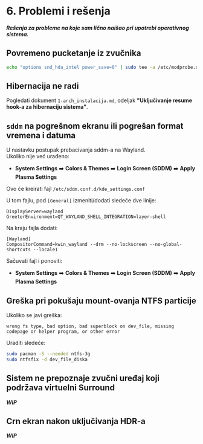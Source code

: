 # 6. Problemi i rešenja

***Rešenja za probleme na koje sam lično naišao pri upotrebi operativnog sistema.***

## Povremeno pucketanje iz zvučnika
```sh
echo "options snd_hda_intel power_save=0" | sudo tee -a /etc/modprobe.d/audio_disable_powersave.conf
```
## Hibernacija ne radi
Pogledati dokument `1-arch_instalacija.md`, odeljak **"Uključivanje resume hook-a za hibernaciju sistema"**.

## `sddm` na pogrešnom ekranu ili pogrešan format vremena i datuma 
U nastavku postupak prebacivanja sddm-a na Wayland.  
Ukoliko nije već urađeno:  
- **System Settings** ➡️ **Colors & Themes** ➡️ **Login Screen (SDDM)** ➡️ **Apply Plasma Settings**

Ovo će kreirati fajl `/etc/sddm.conf.d/kde_settings.conf`

U tom fajlu, pod `[General]` izmeniti/dodati sledeće dve linije:
```
DisplayServer=wayland
GreeterEnvironment=QT_WAYLAND_SHELL_INTEGRATION=layer-shell
```

Na kraju fajla dodati:

```
[Wayland]
CompositorCommand=kwin_wayland --drm --no-lockscreen --no-global-shortcuts --locale1
```

Sačuvati fajl i ponoviti:
- **System Settings** ➡️ **Colors & Themes** ➡️ **Login Screen (SDDM)** ➡️ **Apply Plasma Settings**

## Greška pri pokušaju mount-ovanja NTFS particije
Ukoliko se javi greška:
```
wrong fs type, bad option, bad superblock on dev_file, missing codepage or helper program, or other error
```

Uraditi sledeće:
```sh
sudo pacman -S --needed ntfs-3g
sudo ntfsfix -d dev_file_diska
```

## Sistem ne prepoznaje zvučni uređaj koji podržava virtuelni Surround

***WIP***

## Crn ekran nakon uključivanja HDR-a

***WIP***
